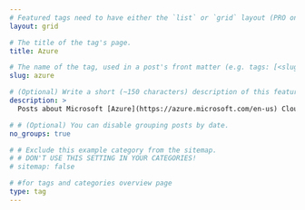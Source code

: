 ```yaml
---
# Featured tags need to have either the `list` or `grid` layout (PRO only).
layout: grid

# The title of the tag's page.
title: Azure

# The name of the tag, used in a post's front matter (e.g. tags: [<slug>]).
slug: azure

# (Optional) Write a short (~150 characters) description of this featured tag.
description: >
  Posts about Microsoft [Azure](https://azure.microsoft.com/en-us) Cloud Computing Services.

# # (Optional) You can disable grouping posts by date.
no_groups: true

# # Exclude this example category from the sitemap.
# # DON'T USE THIS SETTING IN YOUR CATEGORIES!
# sitemap: false

# #for tags and categories overview page
type: tag
---
```


<!--

<div id="markdown-toc" style="background: url('https://user-images.githubusercontent.com/11718525/197611877-583a0bb2-a8fb-4275-8827-39f2f06ade6c.png') no-repeat top center fixed;background-size: contain;min-height:30rem;"></div>

-->
